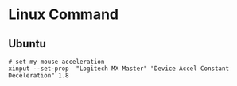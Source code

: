 
# Linux Command

## Ubuntu

```shell
# set my mouse acceleration
xinput --set-prop  "Logitech MX Master" "Device Accel Constant Deceleration" 1.8
```
